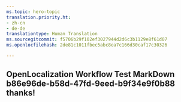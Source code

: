 ```yaml
---
ms.topic: hero-topic
translation.priority.ht:
- zh-cn
- de-de
translationtype: Human Translation
ms.sourcegitcommit: f5706b29f102ef3027944d2d6c3b1129e8f61d07
ms.openlocfilehash: 2de81c1011fbec5abc8ea7c166d30caf17c30326

---
```

## OpenLocalization Workflow Test MarkDown b86e96de-b58d-47fd-9eed-b9f34e9f0b88 thanks!



<!--HONumber=Jul16_HO2-->



